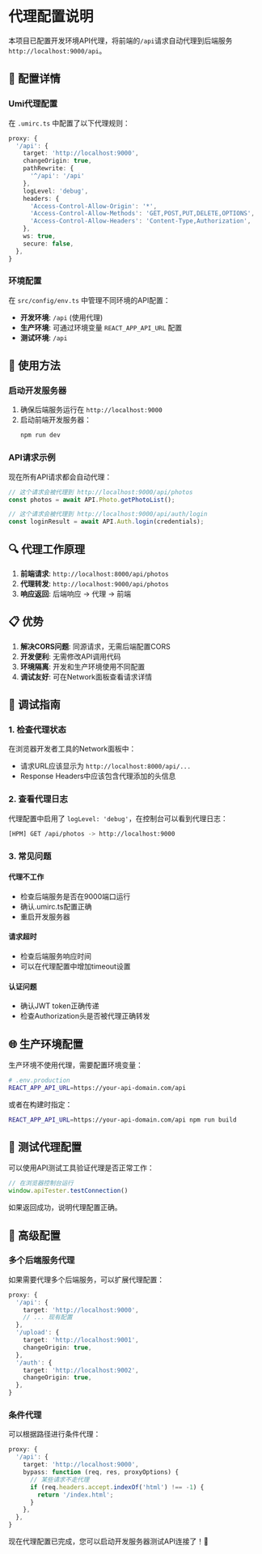 # 代理配置说明

本项目已配置开发环境API代理，将前端的`/api`请求自动代理到后端服务`http://localhost:9000/api`。

## 🔧 配置详情

### Umi代理配置

在 `.umirc.ts` 中配置了以下代理规则：

```typescript
proxy: {
  '/api': {
    target: 'http://localhost:9000',
    changeOrigin: true,
    pathRewrite: {
      '^/api': '/api'
    },
    logLevel: 'debug',
    headers: {
      'Access-Control-Allow-Origin': '*',
      'Access-Control-Allow-Methods': 'GET,POST,PUT,DELETE,OPTIONS',
      'Access-Control-Allow-Headers': 'Content-Type,Authorization',
    },
    ws: true,
    secure: false,
  },
}
```

### 环境配置

在 `src/config/env.ts` 中管理不同环境的API配置：

- **开发环境**: `/api` (使用代理)
- **生产环境**: 可通过环境变量 `REACT_APP_API_URL` 配置
- **测试环境**: `/api`

## 🚀 使用方法

### 启动开发服务器

1. 确保后端服务运行在 `http://localhost:9000`
2. 启动前端开发服务器：
   ```bash
   npm run dev
   ```

### API请求示例

现在所有API请求都会自动代理：

```typescript
// 这个请求会被代理到 http://localhost:9000/api/photos
const photos = await API.Photo.getPhotoList();

// 这个请求会被代理到 http://localhost:9000/api/auth/login
const loginResult = await API.Auth.login(credentials);
```

## 🔍 代理工作原理

1. **前端请求**: `http://localhost:8000/api/photos`
2. **代理转发**: `http://localhost:9000/api/photos`
3. **响应返回**: 后端响应 → 代理 → 前端

## 📋 优势

1. **解决CORS问题**: 同源请求，无需后端配置CORS
2. **开发便利**: 无需修改API调用代码
3. **环境隔离**: 开发和生产环境使用不同配置
4. **调试友好**: 可在Network面板查看请求详情

## 🐛 调试指南

### 1. 检查代理状态

在浏览器开发者工具的Network面板中：
- 请求URL应该显示为 `http://localhost:8000/api/...`
- Response Headers中应该包含代理添加的头信息

### 2. 查看代理日志

代理配置中启用了 `logLevel: 'debug'`，在控制台可以看到代理日志：

```bash
[HPM] GET /api/photos -> http://localhost:9000
```

### 3. 常见问题

#### 代理不工作
- 检查后端服务是否在9000端口运行
- 确认.umirc.ts配置正确
- 重启开发服务器

#### 请求超时
- 检查后端服务响应时间
- 可以在代理配置中增加timeout设置

#### 认证问题
- 确认JWT token正确传递
- 检查Authorization头是否被代理正确转发

## 🌐 生产环境配置

生产环境不使用代理，需要配置环境变量：

```bash
# .env.production
REACT_APP_API_URL=https://your-api-domain.com/api
```

或者在构建时指定：

```bash
REACT_APP_API_URL=https://your-api-domain.com/api npm run build
```

## 📝 测试代理配置

可以使用API测试工具验证代理是否正常工作：

```javascript
// 在浏览器控制台运行
window.apiTester.testConnection()
```

如果返回成功，说明代理配置正确。

## 🔧 高级配置

### 多个后端服务代理

如果需要代理多个后端服务，可以扩展代理配置：

```typescript
proxy: {
  '/api': {
    target: 'http://localhost:9000',
    // ... 现有配置
  },
  '/upload': {
    target: 'http://localhost:9001',
    changeOrigin: true,
  },
  '/auth': {
    target: 'http://localhost:9002',
    changeOrigin: true,
  },
}
```

### 条件代理

可以根据路径进行条件代理：

```typescript
proxy: {
  '/api': {
    target: 'http://localhost:9000',
    bypass: function (req, res, proxyOptions) {
      // 某些请求不走代理
      if (req.headers.accept.indexOf('html') !== -1) {
        return '/index.html';
      }
    },
  },
}
```

现在代理配置已完成，您可以启动开发服务器测试API连接了！🎉 